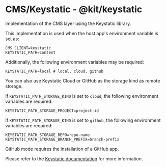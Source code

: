 # CMS/Keystatic - @kit/keystatic

Implementation of the CMS layer using the Keystatic library.

This implementation is used when the host app's environment variable is set as:

```
CMS_CLIENT=keystatic
KEYSTATIC_PATH=content
```

Additionally, the following environment variables may be required:

```
KEYSTATIC_PATH=local # local, cloud, github
```

You can also use Keystatic Cloud or GitHub as the storage kind as remote storage.

If `KEYSTATIC_PATH_STORAGE_KIND` is set to `cloud`, the following environment variables are required:

```
KEYSTATIC_PATH_STORAGE_PROJECT=project-id
```

If `KEYSTATIC_PATH_STORAGE_KIND` is set to `github`, the following environment variables are required:

```
KEYSTATIC_PATH_STORAGE_REPO=repo-name
KEYSTATIC_PATH_STORAGE_BRANCH_PREFIX=branch-prefix
```

GitHub mode requires the installation of a GitHub app.

Please refer to the [Keystatic documentation](https://keystatic.com/docs/github-model) for more information.